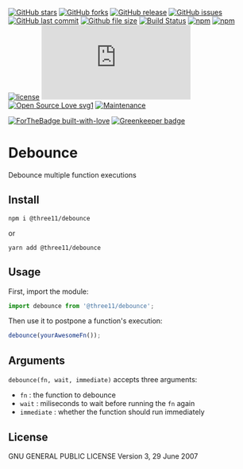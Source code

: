 [![GitHub stars](https://img.shields.io/github/stars/three11/debounce.svg?style=social&label=Stars)](https://github.com/three11/debounce)
[![GitHub forks](https://img.shields.io/github/forks/three11/debounce.svg?style=social&label=Fork)](https://github.com/three11/debounce/network#fork-destination-box)
[![GitHub release](https://img.shields.io/github/release/three11/debounce.svg)](https://github.com/three11/debounce/releases/latest)
[![GitHub issues](https://img.shields.io/github/issues/three11/debounce.svg)](https://github.com/three11/debounce/issues)
[![GitHub last commit](https://img.shields.io/github/last-commit/three11/debounce.svg)](https://github.com/three11/debounce/commits/master)
[![Github file size](https://img.shields.io/github/size/three11/debounce/dist/index.min.js.svg)](https://github.com/three11/debounce/)
[![Build Status](https://travis-ci.org/three11/debounce.svg?branch=master)](https://travis-ci.org/three11/debounce)
[![npm](https://img.shields.io/npm/dt/@three11/debounce.svg)](https://www.npmjs.com/package/@three11/debounce)
[![npm](https://img.shields.io/npm/v/@three11/debounce.svg)](https://www.npmjs.com/package/@three11/debounce)
[![license](https://img.shields.io/github/license/three11/debounce.svg)](https://github.com/three11/debounce)
[![Analytics](https://ga-beacon.appspot.com/UA-83446952-1/github.com/three11/debounce/README.md)](https://github.com/three11/debounce/)
[![Open Source Love svg1](https://badges.frapsoft.com/os/v1/open-source.svg?v=103)](https://github.com/three11/debounce/)
[![Maintenance](https://img.shields.io/badge/Maintained%3F-yes-green.svg)](https://github.com/three11/debounce/graphs/commit-activity)

[![ForTheBadge built-with-love](https://ForTheBadge.com/images/badges/built-with-love.svg)](https://github.com/three11/) [![Greenkeeper badge](https://badges.greenkeeper.io/three11/debounce.svg)](https://greenkeeper.io/)

# Debounce

Debounce multiple function executions

## Install

```console
npm i @three11/debounce
```

or

```console
yarn add @three11/debounce
```

## Usage

First, import the module:

```javascript
import debounce from '@three11/debounce';
```

Then use it to postpone a function's execution:

```javascript
debounce(yourAwesomeFn());
```

## Arguments

`debounce(fn, wait, immediate)` accepts three arguments:

*   `fn` : the function to debounce
*   `wait` : miliseconds to wait before running the `fn` again
*   `immediate` : whether the function should run immediately

## License

GNU GENERAL PUBLIC LICENSE Version 3, 29 June 2007

